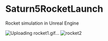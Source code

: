 # Saturn5RocketLaunch
Rocket simulation in Unreal Engine

![Uploading rocket1.gif…]()
![rocket2](https://github.com/user-attachments/assets/1db43014-e3bb-4985-90d4-1a5a324dca45)
